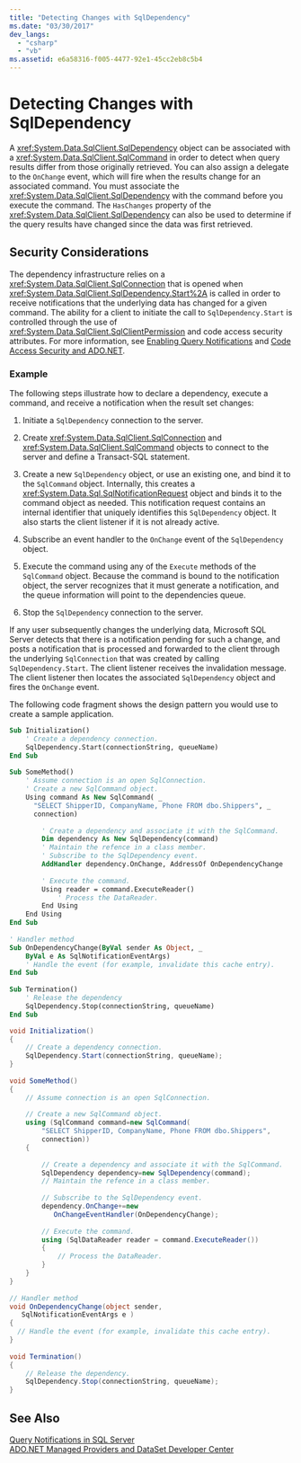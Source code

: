 ```yaml
---
title: "Detecting Changes with SqlDependency"
ms.date: "03/30/2017"
dev_langs: 
  - "csharp"
  - "vb"
ms.assetid: e6a58316-f005-4477-92e1-45cc2eb8c5b4
---
```

# Detecting Changes with SqlDependency
A <xref:System.Data.SqlClient.SqlDependency> object can be associated with a <xref:System.Data.SqlClient.SqlCommand> in order to detect when query results differ from those originally retrieved. You can also assign a delegate to the `OnChange` event, which will fire when the results change for an associated command. You must associate the <xref:System.Data.SqlClient.SqlDependency> with the command before you execute the command. The `HasChanges` property of the <xref:System.Data.SqlClient.SqlDependency> can also be used to determine if the query results have changed since the data was first retrieved.  
  
## Security Considerations  
 The dependency infrastructure relies on a <xref:System.Data.SqlClient.SqlConnection> that is opened when <xref:System.Data.SqlClient.SqlDependency.Start%2A> is called in order to receive notifications that the underlying data has changed for a given command. The ability for a client to initiate the call to `SqlDependency.Start` is controlled through the use of <xref:System.Data.SqlClient.SqlClientPermission> and code access security attributes. For more information, see [Enabling Query Notifications](../../../../../docs/framework/data/adonet/sql/enabling-query-notifications.md) and [Code Access Security and ADO.NET](../../../../../docs/framework/data/adonet/code-access-security.md).  
  
### Example  
 The following steps illustrate how to declare a dependency, execute a command, and receive a notification when the result set changes:  
  
1. Initiate a `SqlDependency` connection to the server.  
  
2. Create <xref:System.Data.SqlClient.SqlConnection> and <xref:System.Data.SqlClient.SqlCommand> objects to connect to the server and define a Transact-SQL statement.  
  
3. Create a new `SqlDependency` object, or use an existing one, and bind it to the `SqlCommand` object. Internally, this creates a <xref:System.Data.Sql.SqlNotificationRequest> object and binds it to the command object as needed. This notification request contains an internal identifier that uniquely identifies this `SqlDependency` object. It also starts the client listener if it is not already active.  
  
4. Subscribe an event handler to the `OnChange` event of the `SqlDependency` object.  
  
5. Execute the command using any of the `Execute` methods of the `SqlCommand` object. Because the command is bound to the notification object, the server recognizes that it must generate a notification, and the queue information will point to the dependencies queue.  
  
6. Stop the `SqlDependency` connection to the server.  
  
 If any user subsequently changes the underlying data, Microsoft SQL Server detects that there is a notification pending for such a change, and posts a notification that is processed and forwarded to the client through the underlying `SqlConnection` that was created by calling `SqlDependency.Start`. The client listener receives the invalidation message. The client listener then locates the associated `SqlDependency` object and fires the `OnChange` event.  
  
 The following code fragment shows the design pattern you would use to create a sample application.  
  
```vb  
Sub Initialization()  
    ' Create a dependency connection.  
    SqlDependency.Start(connectionString, queueName)  
End Sub  
  
Sub SomeMethod()   
    ' Assume connection is an open SqlConnection.  
    ' Create a new SqlCommand object.  
    Using command As New SqlCommand( _  
      "SELECT ShipperID, CompanyName, Phone FROM dbo.Shippers", _  
      connection)  
  
        ' Create a dependency and associate it with the SqlCommand.  
        Dim dependency As New SqlDependency(command)  
        ' Maintain the refence in a class member.  
        ' Subscribe to the SqlDependency event.  
        AddHandler dependency.OnChange, AddressOf OnDependencyChange  
  
        ' Execute the command.  
        Using reader = command.ExecuteReader()  
            ' Process the DataReader.  
        End Using  
    End Using  
End Sub   
  
' Handler method  
Sub OnDependencyChange(ByVal sender As Object, _  
    ByVal e As SqlNotificationEventArgs)   
    ' Handle the event (for example, invalidate this cache entry).  
End Sub  
  
Sub Termination()  
    ' Release the dependency  
    SqlDependency.Stop(connectionString, queueName)  
End Sub  
```  
  
```csharp  
void Initialization()  
{  
    // Create a dependency connection.  
    SqlDependency.Start(connectionString, queueName);  
}  
  
void SomeMethod()  
{  
    // Assume connection is an open SqlConnection.  
  
    // Create a new SqlCommand object.  
    using (SqlCommand command=new SqlCommand(  
        "SELECT ShipperID, CompanyName, Phone FROM dbo.Shippers",   
        connection))  
    {  
  
        // Create a dependency and associate it with the SqlCommand.  
        SqlDependency dependency=new SqlDependency(command);  
        // Maintain the refence in a class member.  
  
        // Subscribe to the SqlDependency event.  
        dependency.OnChange+=new  
           OnChangeEventHandler(OnDependencyChange);  
  
        // Execute the command.  
        using (SqlDataReader reader = command.ExecuteReader())  
        {  
            // Process the DataReader.  
        }  
    }  
}  
  
// Handler method  
void OnDependencyChange(object sender,   
   SqlNotificationEventArgs e )  
{  
  // Handle the event (for example, invalidate this cache entry).  
}  
  
void Termination()  
{  
    // Release the dependency.  
    SqlDependency.Stop(connectionString, queueName);  
}  
```  
  
## See Also  
 [Query Notifications in SQL Server](../../../../../docs/framework/data/adonet/sql/query-notifications-in-sql-server.md)  
 [ADO.NET Managed Providers and DataSet Developer Center](http://go.microsoft.com/fwlink/?LinkId=217917)
